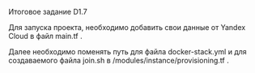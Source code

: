 Итоговое задание D1.7


Для запуска проекта, необходимо добавить свои данные от Yandex Cloud в файл main.tf .


Далее необходимо поменять путь для файла docker-stack.yml и для создаваемого файла join.sh в /modules/instance/provisioning.tf .

 
